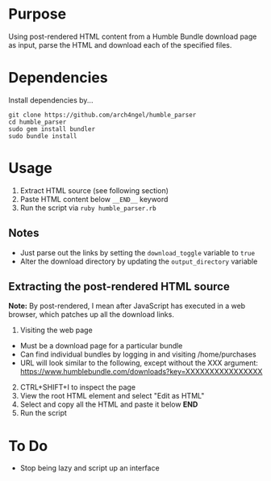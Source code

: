 # Purpose

Using post-rendered HTML content from a Humble Bundle download page as input, parse the HTML and download each of the specified files.

# Dependencies

Install dependencies by...

    git clone https://github.com/arch4ngel/humble_parser
    cd humble_parser
    sudo gem install bundler
    sudo bundle install

# Usage

1. Extract HTML source (see following section)
2. Paste HTML content below ```__END__``` keyword
3. Run the script via ```ruby humble_parser.rb```

## Notes

- Just parse out the links by setting the ```download_toggle``` variable to ```true```
- Alter the download directory by updating the ```output_directory``` variable

## Extracting the post-rendered HTML source

__Note:__ By post-rendered, I mean after JavaScript has executed in a web browser, which patches up all the download links.

1. Visiting the web page
  - Must be a download page for a particular bundle
  - Can find individual bundles by logging in and visiting /home/purchases
  - URL will look similar to the following, except without the XXX argument:
      https://www.humblebundle.com/downloads?key=XXXXXXXXXXXXXXXX
2. CTRL+SHIFT+I to inspect the page
3. View the root HTML element and select "Edit as HTML"
4. Select and copy all the HTML and paste it below __END__
5. Run the script

# To Do

- Stop being lazy and script up an interface
